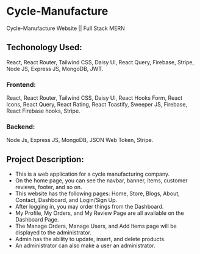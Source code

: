 # Cycle-Manufacture
Cycle-Manufacture Website || Full Stack MERN


## Techonology Used:
React, React Router, Tailwind CSS, Daisy UI, React Query, Firebase,
Stripe, Node JS, Express JS, MongoDB, JWT.

### Frontend:
React, React Router, Tailwind CSS, Daisy UI, React Hooks Form, React Icons, React Query, 
React Rating, React Toastify, Sweeper JS, Firebase, React Firebase hooks, Stripe.
<br>
### Backend:
Node Js, Express JS, MongoDB, JSON Web Token, Stripe.

## Project Description:
* This is a web application for a cycle manufacturing company. 
* On the home page, you can see the navbar, banner, items, customer reviews, footer, and so on. 
* This website has the following pages: Home, Store, Blogs, About, Contact, Dashboard, and Login/Sign Up. 
* After logging in, you may order things from the Dashboard. 
* My Profile, My Orders, and My Review Page are all available on the Dashboard Page. 
* The Manage Orders, Manage Users, and Add Items page will be displayed to the administrator. 
* Admin has the ability to update, insert, and delete products. 
* An administrator can also make a user an administrator.
